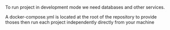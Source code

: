 To run project in development mode we need databases and other services.

A docker-compose.yml is located at the root of the repository to provide thoses then run each project independently directly from your machine